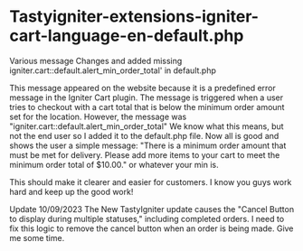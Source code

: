 # Tastyigniter-extensions-igniter-cart-language-en-default.php
Various message Changes and added missing igniter.cart::default.alert_min_order_total' in default.php


This message appeared on the website because it is a predefined error message in the Igniter Cart plugin. The message is triggered when a user tries to checkout with a cart total that is below the minimum order amount set for the location.
However, the message was "igniter.cart::default.alert_min_order_total" We know what this means, but not the end user so I added it to the default.php file. 
Now all is good and shows the user a simple message:
"There is a minimum order amount that must be met for delivery. Please add more items to your cart to meet the minimum order total of $10.00." or whatever your min is.

This should make it clearer and easier for customers. I know you guys work hard and keep up the good work!

Update 10/09/2023 The New TastyIgniter update causes the "Cancel Button to display during multiple statuses," including completed orders. I need to fix this logic to remove the cancel button when an order is being made.
Give me some time.
